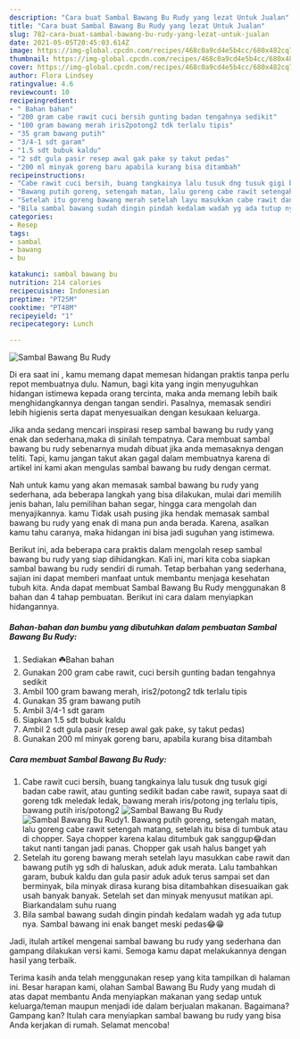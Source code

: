 ```yaml
---
description: "Cara buat Sambal Bawang Bu Rudy yang lezat Untuk Jualan"
title: "Cara buat Sambal Bawang Bu Rudy yang lezat Untuk Jualan"
slug: 782-cara-buat-sambal-bawang-bu-rudy-yang-lezat-untuk-jualan
date: 2021-05-05T20:45:03.614Z
image: https://img-global.cpcdn.com/recipes/468c0a9cd4e5b4cc/680x482cq70/sambal-bawang-bu-rudy-foto-resep-utama.jpg
thumbnail: https://img-global.cpcdn.com/recipes/468c0a9cd4e5b4cc/680x482cq70/sambal-bawang-bu-rudy-foto-resep-utama.jpg
cover: https://img-global.cpcdn.com/recipes/468c0a9cd4e5b4cc/680x482cq70/sambal-bawang-bu-rudy-foto-resep-utama.jpg
author: Flora Lindsey
ratingvalue: 4.6
reviewcount: 10
recipeingredient:
- " Bahan bahan"
- "200 gram cabe rawit cuci bersih gunting badan tengahnya sedikit"
- "100 gram bawang merah iris2potong2 tdk terlalu tipis"
- "35 gram bawang putih"
- "3/4-1 sdt garam"
- "1.5 sdt bubuk kaldu"
- "2 sdt gula pasir resep awal gak pake sy takut pedas"
- "200 ml minyak goreng baru apabila kurang bisa ditambah"
recipeinstructions:
- "Cabe rawit cuci bersih, buang tangkainya lalu tusuk dng tusuk gigi badan cabe rawit, atau gunting sedikit badan cabe rawit, supaya saat di goreng tdk meledak ledak, bawang merah iris/potong jng terlalu tipis, bawang putih iris/potong2"
- "Bawang putih goreng, setengah matan, lalu goreng cabe rawit setengah matang, setelah itu bisa di tumbuk atau di chopper. Saya chopper karena kalau ditumbuk gak sanggup😂dan takut nanti tangan jadi panas. Chopper gak usah halus banget yah"
- "Setelah itu goreng bawang merah setelah layu masukkan cabe rawit dan bawang putih yg sdh di haluskan, aduk aduk merata. Lalu tambahkan garam, bubuk kaldu dan gula pasir aduk aduk terus sampai set dan berminyak, bila minyak dirasa kurang bisa ditambahkan disesuaikan gak usah banyak banyak. Setelah set dan minyak menyusut matikan api. Biarkandalam suhu ruang"
- "Bila sambal bawang sudah dingin pindah kedalam wadah yg ada tutup nya. Sambal bawang ini enak banget meski pedas😂😁"
categories:
- Resep
tags:
- sambal
- bawang
- bu

katakunci: sambal bawang bu 
nutrition: 214 calories
recipecuisine: Indonesian
preptime: "PT25M"
cooktime: "PT48M"
recipeyield: "1"
recipecategory: Lunch

---
```



![Sambal Bawang Bu Rudy](https://img-global.cpcdn.com/recipes/468c0a9cd4e5b4cc/680x482cq70/sambal-bawang-bu-rudy-foto-resep-utama.jpg)

Di era  saat ini , kamu memang dapat memesan hidangan praktis tanpa perlu repot membuatnya dulu. Namun, bagi kita yang ingin menyuguhkan hidangan istimewa kepada orang tercinta, maka anda memang lebih baik menghidangkannya dengan tangan sendiri. Pasalnya, memasak sendiri lebih higienis serta dapat menyesuaikan dengan kesukaan keluarga.

Jika anda sedang mencari inspirasi resep sambal bawang bu rudy yang enak dan sederhana,maka di sinilah tempatnya. Cara membuat sambal bawang bu rudy  sebenarnya mudah dibuat jika anda memasaknya dengan teliti. Tapi, kamu jangan takut akan gagal dalam membuatnya 
karena di artikel ini kami akan mengulas sambal bawang bu rudy dengan cermat.  



Nah untuk kamu yang akan memasak sambal bawang bu rudy yang sederhana, ada beberapa langkah yang bisa dilakukan, mulai dari memilih jenis bahan, lalu pemilihan bahan segar, hingga cara mengolah dan menyajikannya. kamu Tidak usah pusing jika hendak memasak sambal bawang bu rudy yang enak di mana pun anda berada. Karena, asalkan kamu  tahu caranya, maka hidangan ini bisa jadi suguhan yang istimewa.

Berikut ini, ada beberapa cara praktis  dalam mengolah resep sambal bawang bu rudy yang siap dihidangkan. Kali ini, mari kita coba siapkan sambal bawang bu rudy sendiri di rumah. Tetap berbahan yang sederhana, sajian ini dapat memberi manfaat untuk membantu menjaga kesehatan tubuh kita. Anda dapat membuat Sambal Bawang Bu Rudy menggunakan 8 bahan dan 4 tahap pembuatan. Berikut ini cara dalam menyiapkan hidangannya.

<!--inarticleads1-->

##### Bahan-bahan dan bumbu yang dibutuhkan dalam pembuatan Sambal Bawang Bu Rudy:

1. Sediakan  ☘️Bahan bahan
1. Gunakan 200 gram cabe rawit, cuci bersih gunting badan tengahnya sedikit
1. Ambil 100 gram bawang merah, iris2/potong2 tdk terlalu tipis
1. Gunakan 35 gram bawang putih
1. Ambil 3/4-1 sdt garam
1. Siapkan 1.5 sdt bubuk kaldu
1. Ambil 2 sdt gula pasir (resep awal gak pake, sy takut pedas)
1. Gunakan 200 ml minyak goreng baru, apabila kurang bisa ditambah




<!--inarticleads2-->

##### Cara membuat Sambal Bawang Bu Rudy:

1. Cabe rawit cuci bersih, buang tangkainya lalu tusuk dng tusuk gigi badan cabe rawit, atau gunting sedikit badan cabe rawit, supaya saat di goreng tdk meledak ledak, bawang merah iris/potong jng terlalu tipis, bawang putih iris/potong2
<img src="https://img-global.cpcdn.com/steps/d72921c567f33664/160x128cq70/sambal-bawang-bu-rudy-langkah-memasak-1-foto.jpg" alt="Sambal Bawang Bu Rudy"><img src="https://img-global.cpcdn.com/steps/95891f2a072669fd/160x128cq70/sambal-bawang-bu-rudy-langkah-memasak-1-foto.jpg" alt="Sambal Bawang Bu Rudy">1. Bawang putih goreng, setengah matan, lalu goreng cabe rawit setengah matang, setelah itu bisa di tumbuk atau di chopper. Saya chopper karena kalau ditumbuk gak sanggup😂dan takut nanti tangan jadi panas. Chopper gak usah halus banget yah
1. Setelah itu goreng bawang merah setelah layu masukkan cabe rawit dan bawang putih yg sdh di haluskan, aduk aduk merata. Lalu tambahkan garam, bubuk kaldu dan gula pasir aduk aduk terus sampai set dan berminyak, bila minyak dirasa kurang bisa ditambahkan disesuaikan gak usah banyak banyak. Setelah set dan minyak menyusut matikan api. Biarkandalam suhu ruang
1. Bila sambal bawang sudah dingin pindah kedalam wadah yg ada tutup nya. Sambal bawang ini enak banget meski pedas😂😁




Jadi, itulah artikel mengenai  sambal bawang bu rudy  yang sederhana dan gampang dilakukan versi kami. Semoga kamu dapat melakukannya dengan hasil yang terbaik. 

Terima kasih anda telah menggunakan resep yang kita tampilkan di halaman ini. Besar harapan kami, olahan  Sambal Bawang Bu Rudy yang mudah di atas dapat membantu Anda menyiapkan makanan yang sedap untuk keluarga/teman maupun menjadi ide dalam berjualan makanan. Bagaimana? Gampang kan? Itulah cara menyiapkan sambal bawang bu rudy yang bisa Anda kerjakan di rumah. Selamat mencoba!

